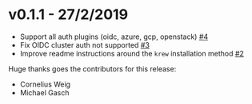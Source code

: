 v0.1.1 - 27/2/2019
==

* Support all auth plugins (oidc, azure, gcp, openstack) [#4](https://github.com/willbtlr/rakkess/pull/4)
* Fix OIDC cluster auth not supported [#3](https://github.com/willbtlr/rakkess/pull/3)
* Improve readme instructions around the `krew` installation method [#2](https://github.com/willbtlr/rakkess/pull/2)

Huge thanks goes the contributors for this release: 

- Cornelius Weig
- Michael Gasch
